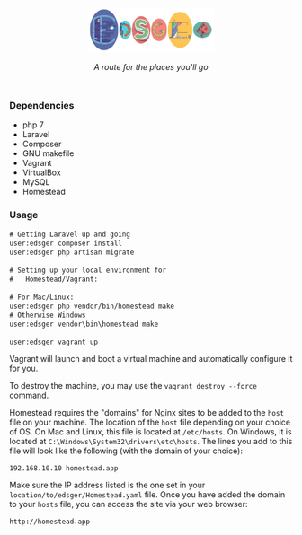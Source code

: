 <p align="center">
    <img src="info/banner.png" height="auto" width="45%">
</p>
<p align="center" style="margin-bottom:50px;">
    <i>A route for the places you'll go</i>
</p>


### Dependencies

- php 7
- Laravel
- Composer
- GNU makefile
- Vagrant
- VirtualBox
- MySQL
- Homestead

### Usage

```
# Getting Laravel up and going
user:edsger composer install
user:edsger php artisan migrate

# Setting up your local environment for
#   Homestead/Vagrant:

# For Mac/Linux:
user:edsger php vendor/bin/homestead make
# Otherwise Windows
user:edsger vendor\bin\homestead make

user:edsger vagrant up
```

Vagrant will launch and boot a virtual machine and automatically configure it for you.

To destroy the machine, you may use the `vagrant destroy --force` command.


Homestead requires the "domains" for Nginx sites to be added to the `host` file on your machine. The location of the `host` file depending on your choice of OS. On Mac and Linux, this file is located at `/etc/hosts`. On Windows, it is located at `C:\Windows\System32\drivers\etc\hosts`. The lines you add to this file will look like the following (with the domain of your choice):

```
192.168.10.10 homestead.app
```

Make sure the IP address listed is the one set in your `location/to/edsger/Homestead.yaml` file. Once you have added the domain to your `hosts` file, you can access the site via your web browser:

```
http://homestead.app
```
